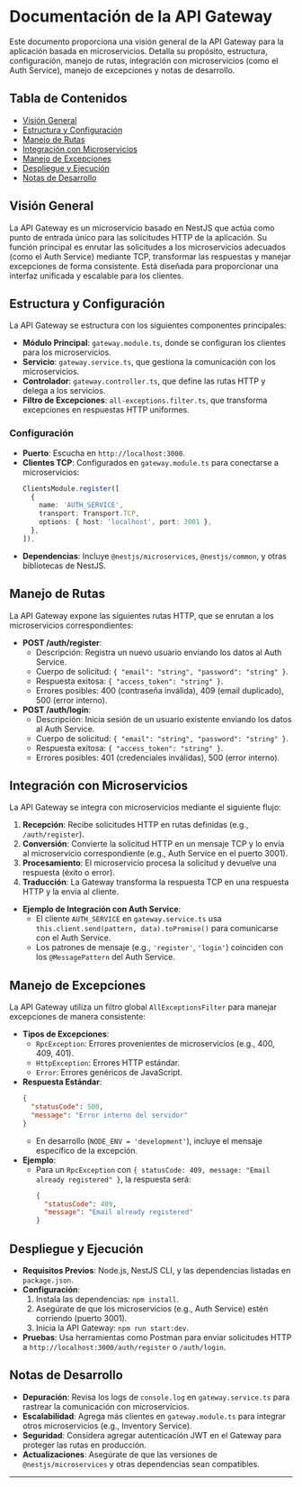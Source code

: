 # Documentación de la API Gateway

Este documento proporciona una visión general de la API Gateway para la aplicación basada en microservicios. Detalla su propósito, estructura, configuración, manejo de rutas, integración con microservicios (como el Auth Service), manejo de excepciones y notas de desarrollo.

## Tabla de Contenidos
- [Visión General](#visión-general)
- [Estructura y Configuración](#estructura-y-configuración)
- [Manejo de Rutas](#manejo-de-rutas)
- [Integración con Microservicios](#integración-con-microservicios)
- [Manejo de Excepciones](#manejo-de-excepciones)
- [Despliegue y Ejecución](#despliegue-y-ejecución)
- [Notas de Desarrollo](#notas-de-desarrollo)

## Visión General
La API Gateway es un microservicio basado en NestJS que actúa como punto de entrada único para las solicitudes HTTP de la aplicación. Su función principal es enrutar las solicitudes a los microservicios adecuados (como el Auth Service) mediante TCP, transformar las respuestas y manejar excepciones de forma consistente. Está diseñada para proporcionar una interfaz unificada y escalable para los clientes.

## Estructura y Configuración
La API Gateway se estructura con los siguientes componentes principales:

- **Módulo Principal**: `gateway.module.ts`, donde se configuran los clientes para los microservicios.
- **Servicio**: `gateway.service.ts`, que gestiona la comunicación con los microservicios.
- **Controlador**: `gateway.controller.ts`, que define las rutas HTTP y delega a los servicios.
- **Filtro de Excepciones**: `all-exceptions.filter.ts`, que transforma excepciones en respuestas HTTP uniformes.

### Configuración
- **Puerto**: Escucha en `http://localhost:3000`.
- **Clientes TCP**: Configurados en `gateway.module.ts` para conectarse a microservicios:
  ```typescript
  ClientsModule.register([
    {
      name: 'AUTH_SERVICE',
      transport: Transport.TCP,
      options: { host: 'localhost', port: 3001 },
    },
  ]),
  ```
- **Dependencias**: Incluye `@nestjs/microservices`, `@nestjs/common`, y otras bibliotecas de NestJS.

## Manejo de Rutas
La API Gateway expone las siguientes rutas HTTP, que se enrutan a los microservicios correspondientes:

- **POST /auth/register**:
  - Descripción: Registra un nuevo usuario enviando los datos al Auth Service.
  - Cuerpo de solicitud: `{ "email": "string", "password": "string" }`.
  - Respuesta exitosa: `{ "access_token": "string" }`.
  - Errores posibles: 400 (contraseña inválida), 409 (email duplicado), 500 (error interno).
- **POST /auth/login**:
  - Descripción: Inicia sesión de un usuario existente enviando los datos al Auth Service.
  - Cuerpo de solicitud: `{ "email": "string", "password": "string" }`.
  - Respuesta exitosa: `{ "access_token": "string" }`.
  - Errores posibles: 401 (credenciales inválidas), 500 (error interno).

## Integración con Microservicios
La API Gateway se integra con microservicios mediante el siguiente flujo:
1. **Recepción**: Recibe solicitudes HTTP en rutas definidas (e.g., `/auth/register`).
2. **Conversión**: Convierte la solicitud HTTP en un mensaje TCP y lo envía al microservicio correspondiente (e.g., Auth Service en el puerto 3001).
3. **Procesamiento**: El microservicio procesa la solicitud y devuelve una respuesta (éxito o error).
4. **Traducción**: La Gateway transforma la respuesta TCP en una respuesta HTTP y la envía al cliente.
- **Ejemplo de Integración con Auth Service**:
  - El cliente `AUTH_SERVICE` en `gateway.service.ts` usa `this.client.send(pattern, data).toPromise()` para comunicarse con el Auth Service.
  - Los patrones de mensaje (e.g., `'register'`, `'login'`) coinciden con los `@MessagePattern` del Auth Service.

## Manejo de Excepciones
La API Gateway utiliza un filtro global `AllExceptionsFilter` para manejar excepciones de manera consistente:
- **Tipos de Excepciones**:
  - `RpcException`: Errores provenientes de microservicios (e.g., 400, 409, 401).
  - `HttpException`: Errores HTTP estándar.
  - `Error`: Errores genéricos de JavaScript.
- **Respuesta Estándar**:
  ```json
  {
    "statusCode": 500,
    "message": "Error interno del servidor"
  }
  ```
  - En desarrollo (`NODE_ENV = 'development'`), incluye el mensaje específico de la excepción.
- **Ejemplo**:
  - Para un `RpcException` con `{ statusCode: 409, message: "Email already registered" }`, la respuesta será:
    ```json
    {
      "statusCode": 409,
      "message": "Email already registered"
    }
    ```

## Despliegue y Ejecución
- **Requisitos Previos**: Node.js, NestJS CLI, y las dependencias listadas en `package.json`.
- **Configuración**:
  1. Instala las dependencias: `npm install`.
  2. Asegúrate de que los microservicios (e.g., Auth Service) estén corriendo (puerto 3001).
  3. Inicia la API Gateway: `npm run start:dev`.
- **Pruebas**: Usa herramientas como Postman para enviar solicitudes HTTP a `http://localhost:3000/auth/register` o `/auth/login`.

## Notas de Desarrollo
- **Depuración**: Revisa los logs de `console.log` en `gateway.service.ts` para rastrear la comunicación con microservicios.
- **Escalabilidad**: Agrega más clientes en `gateway.module.ts` para integrar otros microservicios (e.g., Inventory Service).
- **Seguridad**: Considera agregar autenticación JWT en el Gateway para proteger las rutas en producción.
- **Actualizaciones**: Asegúrate de que las versiones de `@nestjs/microservices` y otras dependencias sean compatibles.

---